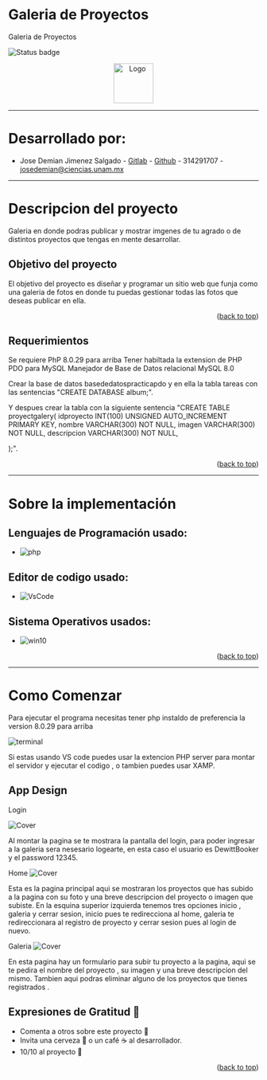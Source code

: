 # Galeria de Proyectos
Galeria de Proyectos 




![Status badge](https://img.shields.io/badge/status-TERMINADO%20-green?style=for-the-badge)


<div align="center">
  <img src="https://user-images.githubusercontent.com/79823316/220245622-4cd1cc0b-521c-4252-8e39-1d2b0d9c2389.png" alt="Logo" width="80" height="80">
</div>

____

# Desarrollado por:

* Jose Demian Jimenez Salgado - [Gitlab](https://gitlab.com/demian035) - [Github](https://github.com/demian35) - 314291707 - josedemian@ciencias.unam.mx


_____

# Descripcion del proyecto
Galeria en donde podras publicar y mostrar imgenes de tu agrado o de distintos proyectos que tengas en mente desarrollar.

## Objetivo del proyecto
El objetivo del proyecto es diseñar y programar un sitio web que funja como una galeria de fotos en donde tu puedas gestionar todas las fotos que deseas publicar en ella.

<p align="right">(<a href="#readme-top">back to top</a>)</p>

## Requerimientos

Se requiere PhP 8.0.29 para arriba
Tener habiltada la extension de PHP PDO para MySQL
Manejador de Base de Datos relacional MySQL 8.0

Crear la base de datos basededatospracticapdo y en ella la tabla tareas con las sentencias "CREATE DATABASE album;". 

Y despues crear la tabla con la siguiente sentencia "CREATE TABLE proyectgalery(
        idproyecto INT(100) UNSIGNED AUTO_INCREMENT PRIMARY KEY,
        nombre VARCHAR(300) NOT NULL,
        imagen VARCHAR(300) NOT NULL,
        descripcion VARCHAR(300) NOT NULL,
        
);".


<p align="right">(<a href="#readme-top">back to top</a>)</p>

____
# Sobre la implementación 


## Lenguajes de Programación usado:
* ![php](https://img.shields.io/badge/PHP-8.0.29-orange?style=for-the-badge&logo=php) 

## Editor de codigo usado:

* ![VsCode](https://img.shields.io/badge/VSCode-0078D4?style=for-the-badge&logo=visual%20studio%20code&logoColor=white)


## Sistema Operativos usados:



* ![win10](https://img.shields.io/badge/Windows-0078D6?style=for-the-badge&logo=windows&logoColor=white)




<p align="right">(<a href="#readme-top">back to top</a>)</p>

______

# Como Comenzar
Para ejecutar el programa necesitas tener php instaldo de preferencia la version 8.0.29 para arriba

![terminal](https://cdn.discordapp.com/attachments/973431395806498899/1132984844385800214/versionPhp.png)

Si estas usando VS code puedes usar la extencion PHP server para montar el servidor y ejecutar el codigo , o tambien puedes usar XAMP.


## App Design
Login

![Cover](https://cdn.discordapp.com/attachments/973431395806498899/1133182958254182481/loginproyectoGaleria.png)

Al montar la pagina se te mostrara la pantalla del login, para poder ingresar a la galeria sera nesesario logearte, en esta caso el usuario es DewittBooker y el password 12345.

Home
![Cover](https://cdn.discordapp.com/attachments/973431395806498899/1133183715179241602/homegalery.png)

Esta es la pagina principal aqui se mostraran los proyectos que has subido a la pagina con su foto  y una breve descripcion del proyecto o imagen que subiste. En la esquina superior izquierda tenemos tres opciones inicio , galeria y cerrar sesion, inicio pues te redirecciona al home, galeria te redireccionara al registro de proyecto y cerrar sesion pues al login de nuevo.

Galeria
![Cover](https://cdn.discordapp.com/attachments/973431395806498899/1133184803722768474/registroproyecto.png)

En esta pagina hay un formulario para subir tu proyecto a la pagina, aqui se te pedira el nombre del proyecto , su imagen y una breve descripcion del mismo. Tambien aqui podras eliminar alguno de los proyectos que tienes registrados .



## Expresiones de Gratitud 🎁

- Comenta a otros sobre este proyecto 📢
- Invita una cerveza 🍺 o un café ☕ al desarrollador.
- 10/10 al proyecto 💯










<p align="right">(<a href="#readme-top">back to top</a>)</p>


